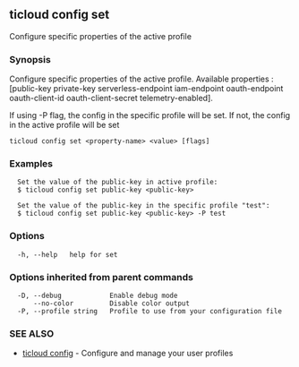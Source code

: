 ## ticloud config set

Configure specific properties of the active profile

### Synopsis

Configure specific properties of the active profile.
Available properties : [public-key private-key serverless-endpoint iam-endpoint oauth-endpoint oauth-client-id oauth-client-secret telemetry-enabled].

If using -P flag, the config in the specific profile will be set.
If not, the config in the active profile will be set

```
ticloud config set <property-name> <value> [flags]
```

### Examples

```
  Set the value of the public-key in active profile:
  $ ticloud config set public-key <public-key>

  Set the value of the public-key in the specific profile "test":
  $ ticloud config set public-key <public-key> -P test
```

### Options

```
  -h, --help   help for set
```

### Options inherited from parent commands

```
  -D, --debug            Enable debug mode
      --no-color         Disable color output
  -P, --profile string   Profile to use from your configuration file
```

### SEE ALSO

* [ticloud config](ticloud_config.md)	 - Configure and manage your user profiles

